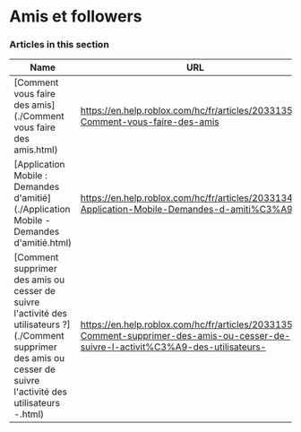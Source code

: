 # Amis et followers  
### Articles in this section
Name|URL
-|-
[Comment vous faire des amis](./Comment vous faire des amis.html) |https://en.help.roblox.com/hc/fr/articles/203313580-Comment-vous-faire-des-amis
[Application Mobile : Demandes d'amitié](./Application Mobile - Demandes d'amitié.html) |https://en.help.roblox.com/hc/fr/articles/203313480-Application-Mobile-Demandes-d-amiti%C3%A9
[Comment supprimer des amis ou cesser de suivre l'activité des utilisateurs ?](./Comment supprimer des amis ou cesser de suivre l'activité des utilisateurs -.html) |https://en.help.roblox.com/hc/fr/articles/203313590-Comment-supprimer-des-amis-ou-cesser-de-suivre-l-activit%C3%A9-des-utilisateurs-